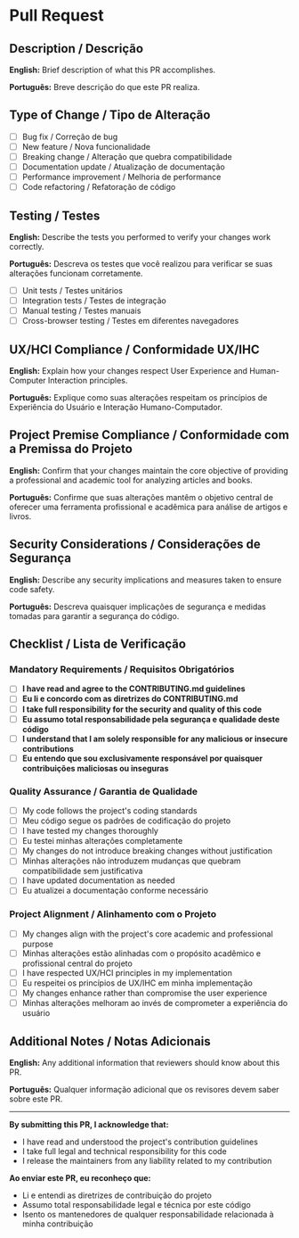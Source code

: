 # Pull Request

## Description / Descrição

**English:**
Brief description of what this PR accomplishes.

**Português:**
Breve descrição do que este PR realiza.

## Type of Change / Tipo de Alteração

- [ ] Bug fix / Correção de bug
- [ ] New feature / Nova funcionalidade
- [ ] Breaking change / Alteração que quebra compatibilidade
- [ ] Documentation update / Atualização de documentação
- [ ] Performance improvement / Melhoria de performance
- [ ] Code refactoring / Refatoração de código

## Testing / Testes

**English:**
Describe the tests you performed to verify your changes work correctly.

**Português:**
Descreva os testes que você realizou para verificar se suas alterações funcionam corretamente.

- [ ] Unit tests / Testes unitários
- [ ] Integration tests / Testes de integração
- [ ] Manual testing / Testes manuais
- [ ] Cross-browser testing / Testes em diferentes navegadores

## UX/HCI Compliance / Conformidade UX/IHC

**English:**
Explain how your changes respect User Experience and Human-Computer Interaction principles.

**Português:**
Explique como suas alterações respeitam os princípios de Experiência do Usuário e Interação Humano-Computador.

## Project Premise Compliance / Conformidade com a Premissa do Projeto

**English:**
Confirm that your changes maintain the core objective of providing a professional and academic tool for analyzing articles and books.

**Português:**
Confirme que suas alterações mantêm o objetivo central de oferecer uma ferramenta profissional e acadêmica para análise de artigos e livros.

## Security Considerations / Considerações de Segurança

**English:**
Describe any security implications and measures taken to ensure code safety.

**Português:**
Descreva quaisquer implicações de segurança e medidas tomadas para garantir a segurança do código.

## Checklist / Lista de Verificação

### Mandatory Requirements / Requisitos Obrigatórios

- [ ] **I have read and agree to the CONTRIBUTING.md guidelines**
- [ ] **Eu li e concordo com as diretrizes do CONTRIBUTING.md**
- [ ] **I take full responsibility for the security and quality of this code**
- [ ] **Eu assumo total responsabilidade pela segurança e qualidade deste código**
- [ ] **I understand that I am solely responsible for any malicious or insecure contributions**
- [ ] **Eu entendo que sou exclusivamente responsável por quaisquer contribuições maliciosas ou inseguras**

### Quality Assurance / Garantia de Qualidade

- [ ] My code follows the project's coding standards
- [ ] Meu código segue os padrões de codificação do projeto
- [ ] I have tested my changes thoroughly
- [ ] Eu testei minhas alterações completamente
- [ ] My changes do not introduce breaking changes without justification
- [ ] Minhas alterações não introduzem mudanças que quebram compatibilidade sem justificativa
- [ ] I have updated documentation as needed
- [ ] Eu atualizei a documentação conforme necessário

### Project Alignment / Alinhamento com o Projeto

- [ ] My changes align with the project's core academic and professional purpose
- [ ] Minhas alterações estão alinhadas com o propósito acadêmico e profissional central do projeto
- [ ] I have respected UX/HCI principles in my implementation
- [ ] Eu respeitei os princípios de UX/IHC em minha implementação
- [ ] My changes enhance rather than compromise the user experience
- [ ] Minhas alterações melhoram ao invés de comprometer a experiência do usuário

## Additional Notes / Notas Adicionais

**English:**
Any additional information that reviewers should know about this PR.

**Português:**
Qualquer informação adicional que os revisores devem saber sobre este PR.

---

**By submitting this PR, I acknowledge that:**
- I have read and understood the project's contribution guidelines
- I take full legal and technical responsibility for this code
- I release the maintainers from any liability related to my contribution

**Ao enviar este PR, eu reconheço que:**
- Li e entendi as diretrizes de contribuição do projeto
- Assumo total responsabilidade legal e técnica por este código
- Isento os mantenedores de qualquer responsabilidade relacionada à minha contribuição
